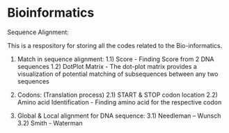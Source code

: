 # Bioinformatics 
Sequence Alignment:

This is a respository for storing all the codes related to the Bio-informatics.

1) Match in sequence alignment:
  1.1) Score - Finding Score from 2 DNA sequences
  1.2) DotPlot Matrix - The dot-plot matrix provides a visualization of potential matching of subsequences between any two sequences
  
 2) Codons: (Translation process)
  2.1) START & STOP codon location
  2.2) Amino acid Identification - Finding amino acid for the respective codon
  
 3) Global & Local alignment for DNA sequence:
  3.1) Needleman – Wunsch
  3.2) Smith - Waterman

